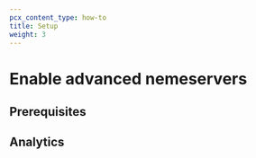 ```yaml
---
pcx_content_type: how-to
title: Setup
weight: 3
---
```


# Enable advanced nemeservers

## Prerequisites

## Analytics